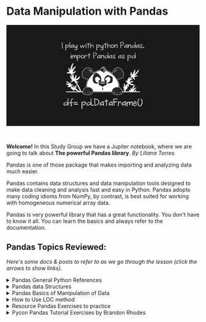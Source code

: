 #  Data Manipulation with Pandas 

<img alt="Women Who Code Python Technical Track." align="center" src="images/pandas2.jpg">

&nbsp;

**Welcome!**  In this Study Group we have a Jupiter notebook, where we are going to talk about **The powerful Pandas library**. _By Liliana Torres_

Pandas is one of those package that makes importing and analyzing data much easier.

Pandas contains data structures and data manipulation tools designed to make data cleaning and analysis fast and easy in Python. Pandas adopts many coding idioms from  NumPy, by contrast, is best suited for working with homogeneous numerical array data.

Pandas is very powerful library that has a great functionality. You don't have to know it all. You can learn the basics and always refer to the documentation.
&nbsp;



## Pandas Topics Reviewed:

_Here's some docs & posts to refer to as we go through the lesson (click the arrows to show links)._



<details>
    <summary>
      Pandas General Python References
    </summary>

 *  [**Pandas PyData Reference **](https://pandas.pydata.org/pandas-docs/stable/)

</details>

<details>
    <summary>
      Pandas data Structures
    </summary>

 *  [**RPython for Data Science Handbook Pandas Data Structures**](https://jakevdp.github.io/PythonDataScienceHandbook/03.01-introducing-pandas-objects.html)

</details>

<details>
    <summary>
      Pandas Basics of Manipulation of Data
    </summary>

*  [**Towards Data Science Dataframe basics and manipulation  of data **](https://towardsdatascience.com/python-pandas-data-frame-basics-b5cfbcd8c039)

 </details>
  
<details>
    <summary>
      How to Use LOC method
    </summary>

*  [**Sharp Sight How to use Pandas LOC to Subset Python**](https://www.sharpsightlabs.com/blog/pandas-loc/)

 </details>
<details>
    <summary>
      Resource Pandas Exercises to practice
    </summary>

*  [**W3 Resource Pandas Exercises to practice **](https://www.w3resource.com/python-exercises/pandas/index.php)

 </details>

<details>
    <summary>
      Pycon Pandas Tutorial Exercises by Brandon Rhodes  
    </summary>
    
*  [**Pycon Pandas Tutorial Exercises by Brandon Rhodes **](https://github.com/brandon-rhodes/pycon-pandas-tutorial)

 </details>

